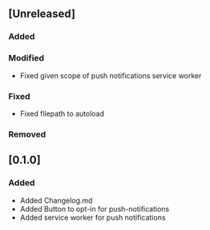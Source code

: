 ## [Unreleased]
### Added

### Modified
- Fixed given scope of push notifications service worker

### Fixed
- Fixed filepath to autoload
### Removed

## [0.1.0]
### Added
- Added Changelog.md
- Added Button to opt-in for push-notifications
- Added service worker for push notifications
